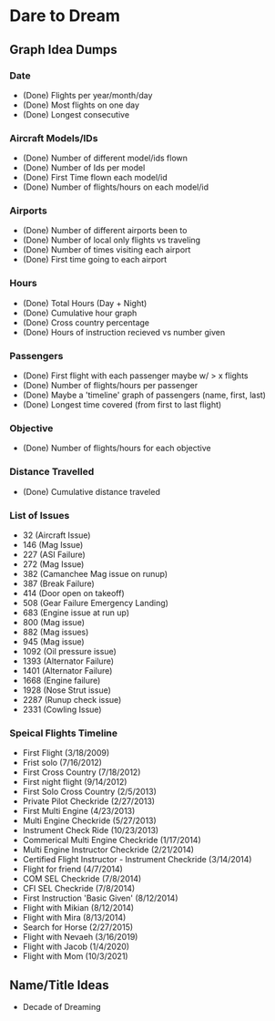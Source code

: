 # Dare to Dream

## Graph Idea Dumps
### Date
- (Done) Flights per year/month/day 
- (Done) Most flights on one day
- (Done) Longest consecutive

### Aircraft Models/IDs
- (Done) Number of different model/ids flown
- (Done) Number of Ids per model
- (Done) First Time flown each model/id
- (Done) Number of flights/hours on each model/id

### Airports
- (Done) Number of different airports been to
- (Done) Number of local only flights vs traveling
- (Done) Number of times visiting each airport
- (Done) First time going to each airport

### Hours
- (Done) Total Hours (Day + Night)
- (Done) Cumulative hour graph
- (Done) Cross country percentage
- (Done) Hours of instruction recieved vs number given

### Passengers
- (Done) First flight with each passenger maybe w/ > x flights
- (Done) Number of flights/hours per passenger
- (Done) Maybe a 'timeline' graph of passengers (name, first, last)
- (Done) Longest time covered (from first to last flight)

### Objective
- (Done) Number of flights/hours for each objective

### Distance Travelled
- (Done) Cumulative distance traveled 

### List of Issues
- 32 (Aircraft Issue)
- 146 (Mag Issue)
- 227 (ASI Failure)
- 272 (Mag Issue)
- 382 (Camanchee Mag issue on runup)
- 387 (Break Failure)
- 414 (Door open on takeoff)
- 508 (Gear Failure Emergency Landing) 
- 683 (Engine issue at run up)
- 800 (Mag issue)
- 882 (Mag issues)
- 945 (Mag issue)
- 1092 (Oil pressure issue)
- 1393 (Alternator Failure)
- 1401 (Alternator Failure)
- 1668 (Engine failure)
- 1928 (Nose Strut issue)
- 2287 (Runup check issue)
- 2331 (Cowling Issue)

### Speical Flights Timeline
- First Flight (3/18/2009)
- Frist solo (7/16/2012)
- First Cross Country (7/18/2012)
- First night flight (9/14/2012)
- First Solo Cross Country (2/5/2013)
- Private Pilot Checkride (2/27/2013)
- First Multi Engine (4/23/2013)
- Multi Engine Checkride (5/27/2013)
- Instrument Check Ride (10/23/2013)
- Commerical Multi Engine Checkride (1/17/2014)
- Multi Engine Instructor Checkride (2/21/2014)
- Certified Flight Instructor - Instrument Checkride (3/14/2014)
- Flight for friend (4/7/2014)
- COM SEL Checkride (7/8/2014)
- CFI SEL Checkride (7/8/2014)
- First Instruction 'Basic Given' (8/12/2014)
- Flight with Mikian (8/12/2014)
- Flight with Mira (8/13/2014)
- Search for Horse (2/27/2015)
- Flight with Nevaeh (3/16/2019)
- Flight with Jacob (1/4/2020)
- Flight with Mom (10/3/2021)

## Name/Title Ideas
- Decade of Dreaming